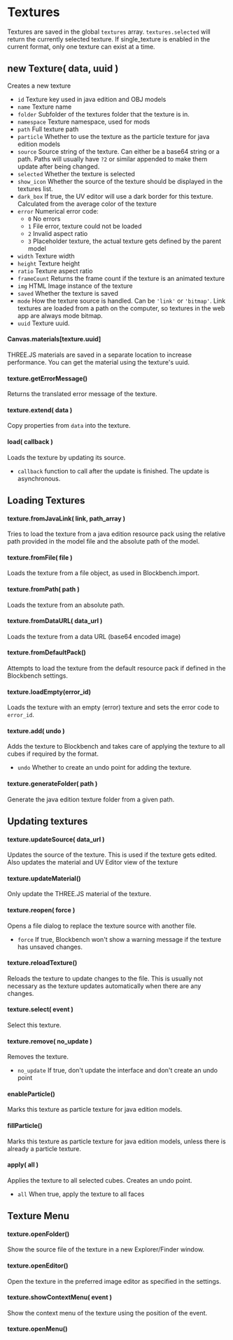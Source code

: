 # Textures

Textures are saved in the global `textures` array. `textures.selected` will return the currently selected texture. If single_texture is enabled in the current format, only one texture can exist at a time.

## new Texture( data, uuid )

Creates a new texture

* `id` Texture key used in java edition and OBJ models
* `name` Texture name
* `folder` Subfolder of the textures folder that the texture is in.
* `namespace` Texture namespace, used for mods
* `path` Full texture path
* `particle` Whether to use the texture as the particle texture for java edition models
* `source` Source string of the texture. Can either be a base64 string or a path. Paths will usually have `?2` or similar appended to make them update after being changed.
* `selected` Whether the texture is selected
* `show_icon` Whether the source of the texture should be displayed in the textures list.
* `dark_box` If true, the UV editor will use a dark border for this texture. Calculated from the average color of the texture
* `error` Numerical error code:
	* `0` No errors
	* `1` File error, texture could not be loaded
	* `2` Invalid aspect ratio
	* `3` Placeholder texture, the actual texture gets defined by the parent model
* `width` Texture width
* `height` Texture height
* `ratio` Texture aspect ratio
* `frameCount` Returns the frame count if the texture is an animated texture
* `img` HTML Image instance of the texture
* `saved` Whether the texture is saved
* `mode` How the texture source is handled. Can be `'link'` or `'bitmap'`. Link textures are loaded from a path on the computer, so textures in the web app are always mode bitmap.
* `uuid` Texture uuid.

#### Canvas.materials[texture.uuid]
THREE.JS materials are saved in a separate location to increase performance. You can get the material using the texture's uuid.

#### texture.getErrorMessage()
Returns the translated error message of the texture.

#### texture.extend( data )
Copy properties from `data` into the texture.

#### load( callback )
Loads the texture by updating its source.

* `callback` function to call after the update is finished. The update is asynchronous.

## Loading Textures

#### texture.fromJavaLink( link, path_array )
Tries to load the texture from a java edition resource pack using the relative path provided in the model file and the absolute path of the model.

#### texture.fromFile( file )
Loads the texture from a file object, as used in Blockbench.import.

#### texture.fromPath( path )
Loads the texture from an absolute path.

#### texture.fromDataURL( data_url )
Loads the texture from a data URL (base64 encoded image)

#### texture.fromDefaultPack()
Attempts to load the texture from the default resource pack if defined in the Blockbench settings.

#### texture.loadEmpty(error_id)
Loads the texture with an empty (error) texture and sets the error code to `error_id`.

#### texture.add( undo )
Adds the texture to Blockbench and takes care of applying the texture to all cubes if required by the format.

* `undo` Whether to create an undo point for adding the texture.

#### texture.generateFolder( path )
Generate the java edition texture folder from a given path.

## Updating textures

#### texture.updateSource( data_url )
Updates the source of the texture. This is used if the texture gets edited. Also updates the material and UV Editor view of the texture

#### texture.updateMaterial()
Only update the THREE.JS material of the texture.

#### texture.reopen( force )
Opens a file dialog to replace the texture source with another file.

* `force` If true, Blockbench won't show a warning message if the texture has unsaved changes.

#### texture.reloadTexture()
Reloads the texture to update changes to the file. This is usually not necessary as the texture updates automatically when there are any changes.

#### texture.select( event )
Select this texture.


#### texture.remove( no_update )
Removes the texture.

* `no_update` If true, don't update the interface and don't create an undo point 

#### enableParticle()
Marks this texture as particle texture for java edition models.

#### fillParticle()
Marks this texture as particle texture for java edition models, unless there is already a particle texture.

#### apply( all )
Applies the texture to all selected cubes. Creates an undo point.

* `all` When true, apply the texture to all faces

## Texture Menu

#### texture.openFolder()
Show the source file of the texture in a new Explorer/Finder window.

#### texture.openEditor()
Open the texture in the preferred image editor as specified in the settings.

#### texture.showContextMenu( event )
Show the context menu of the texture using the position of the event.

#### texture.openMenu()


